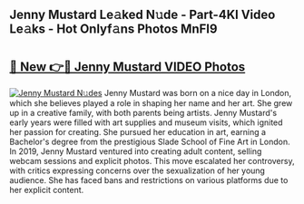 ## Jenny Mustard Le𝚊ked N𝚞de - Part-4Kl Video Le𝚊ks - Hot Onlyf𝚊ns Photos MnFI9

# <h2><a href="http://ab41080.deff.icu/?id=Jenny+Mustard">🔗 New 👉🔴 Jenny Mustard VIDEO Photos</a></h2>

[![Jenny Mustard N𝚞des](https://i.imgur.com/rIISA9y.gif)](http://ab41080.deff.icu/?id=Jenny+Mustard)
Jenny Mustard was born on a nice day in London, which she believes played a role in shaping her name and her art. She grew up in a creative family, with both parents being artists. Jenny Mustard's early years were filled with art supplies and museum visits, which ignited her passion for creating. She pursued her education in art, earning a Bachelor's degree from the prestigious Slade School of Fine Art in London. In 2019, Jenny Mustard ventured into creating adult content, selling webcam sessions and explicit photos. This move escalated her controversy, with critics expressing concerns over the sexualization of her young audience. She has faced bans and restrictions on various platforms due to her explicit content.
